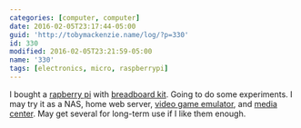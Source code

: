 ```yaml
---
categories: [computer, computer]
date: 2016-02-05T23:17:44-05:00
guid: 'http://tobymackenzie.name/log/?p=330'
id: 330
modified: 2016-02-05T23:21:59-05:00
name: '330'
tags: [electronics, micro, raspberrypi]
---
```


I bought a [rapberry pi](https://www.raspberrypi.org/products/raspberry-pi-2-model-b/) with [breadboard kit](http://www.canakit.com/raspberry-pi-starter-ultimate-kit.html).  Going to do some experiments.  I may try it as a NAS, home web server, [video game emulator](http://blog.petrockblock.com/retropie/), and [media center](http://openelec.tv/).  May get several for long-term use if I like them enough.

